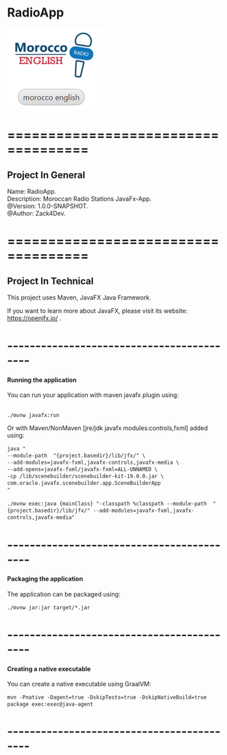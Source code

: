 
# RadioApp

![RadioApp](/src/app/resources/static/Images/MarkDown.png)

# ====================================

## Project In General

Name: RadioApp.<br/>
Description: Moroccan Radio Stations JavaFx-App.<br/>
@Version: 1.0.0-SNAPSHOT.<br/>
@Author: Zack4Dev.<br/>

# ====================================

## Project In Technical

This project uses Maven, JavaFX Java Framework.

If you want to learn more about JavaFX, please visit its website: <https://openjfx.io/> .

# ------------------------------------------

#### Running the application

You can run your application with maven javafx plugin using:

```shell script

./mvnw javafx:run
```

Or with  Maven/NonMaven [jre/jdk javafx modules:controls,fxml] added using:

```shell script
java "
--module-path  "{project.basedir}/lib/jfx/" \
--add-modules=javafx-fxml,javafx-controls,javafx-media \
--add-opens=javafx-fxml/javafx-fxml=ALL-UNNAMED \
-cp /lib/scenebuilder/scenebuilder-kit-19.0.0.jar \
com.oracle.javafx.scenebuilder.app.SceneBuilderApp
"

./mvnw exec:java {mainClass} "-classpath %classpath --module-path  "{project.basedir}/lib/jfx/" --add-modules=javafx-fxml,javafx-controls,javafx-media"
```

# ------------------------------------------

#### Packaging the application

The application can be packaged using:

```shell script
./mvnw jar:jar target/*.jar
```

# ------------------------------------------

#### Creating a native executable

You can create a native executable using GraalVM:

```shell script
mvn -Pnative -Dagent=true -DskipTests=true -DskipNativeBuild=true package exec:exec@java-agent
```

# ------------------------------------------
